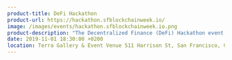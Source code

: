 ```yaml
---
product-title: DeFi Hackathon
product-url: https://hackathon.sfblockchainweek.io/
image: /images/events/hackathon.sfblockchainweek.io.png
product-description: "The Decentralized Finance (DeFi) Hackathon event is a three-day event that leverages open source software and decentralized networks to transform traditional financial products into trustless and transparent solutions without intermediaries."  
date: 2019-11-01 18:30:00 +0200
location: Terra Gallery & Event Venue 511 Harrison St, San Francisco, CA 94105
---
```

